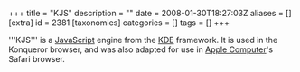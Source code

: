 +++
title = "KJS"
description = ""
date = 2008-01-30T18:27:03Z
aliases = []
[extra]
id = 2381
[taxonomies]
categories = []
tags = []
+++


'''KJS''' is a [JavaScript](https://rosettacode.org/wiki/JavaScript) engine from the [KDE](https://rosettacode.org/wiki/KDE) framework. It is used in the Konqueror browser, and was also adapted for use in [Apple Computer](https://rosettacode.org/wiki/Mac_OS_X)'s Safari browser.
